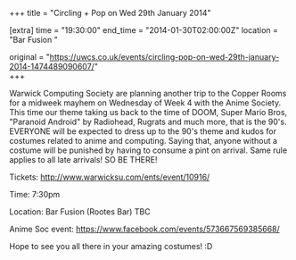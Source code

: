 +++
title = "Circling + Pop on Wed 29th January 2014"

[extra]
time = "19:30:00"
end_time = "2014-01-30T02:00:00Z"
location = "Bar Fusion "

original = "https://uwcs.co.uk/events/circling-pop-on-wed-29th-january-2014-1474489090607/"    
+++

Warwick Computing Society are planning another trip to the Copper Rooms for a midweek mayhem on Wednesday of Week 4 with the Anime Society.  
This time our theme taking us back to the time of DOOM, Super Mario Bros, "Paranoid Android" by Radiohead, Rugrats and much more, that is the 90's. EVERYONE will be expected to dress up to the 90's theme and kudos for costumes related to anime and computing. Saying that, anyone without a costume will be punished by having to consume a pint on arrival. Same rule applies to all late arrivals\! SO BE THERE\!

Tickets: http://www.warwicksu.com/ents/event/10916/

Time: 7:30pm

Location: Bar Fusion (Rootes Bar) TBC

Anime Soc event: https://www.facebook.com/events/573667569385668/

Hope to see you all there in your amazing costumes\! :D

